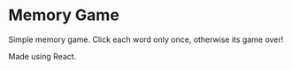 # Memory Game

Simple memory game. Click each word only once, otherwise its game over!

Made using React.
